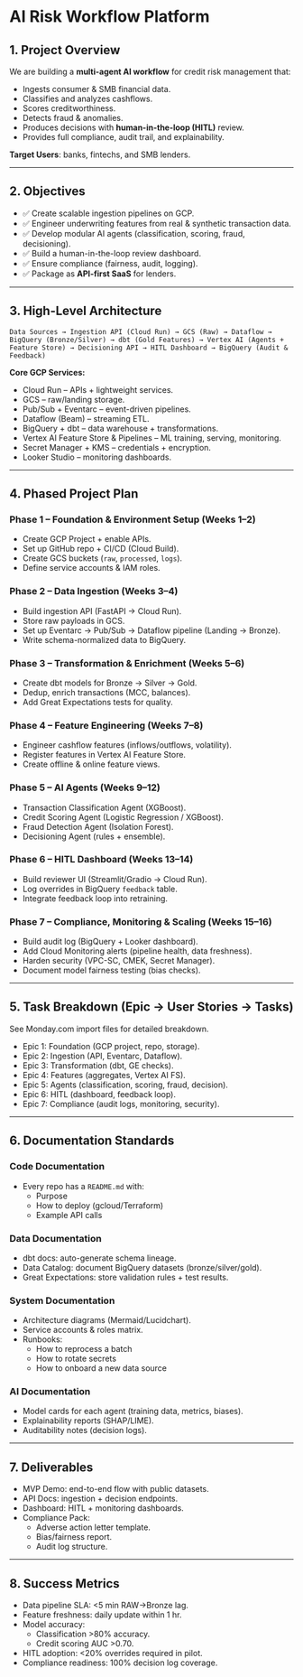 
# AI Risk Workflow Platform

## 1. Project Overview

We are building a **multi-agent AI workflow** for credit risk management that:
- Ingests consumer & SMB financial data.
- Classifies and analyzes cashflows.
- Scores creditworthiness.
- Detects fraud & anomalies.
- Produces decisions with **human-in-the-loop (HITL)** review.
- Provides full compliance, audit trail, and explainability.

**Target Users**: banks, fintechs, and SMB lenders.

---

## 2. Objectives

- ✅ Create scalable ingestion pipelines on GCP.  
- ✅ Engineer underwriting features from real & synthetic transaction data.  
- ✅ Develop modular AI agents (classification, scoring, fraud, decisioning).  
- ✅ Build a human-in-the-loop review dashboard.  
- ✅ Ensure compliance (fairness, audit, logging).  
- ✅ Package as **API-first SaaS** for lenders.  

---

## 3. High-Level Architecture

```
Data Sources → Ingestion API (Cloud Run) → GCS (Raw) → Dataflow → BigQuery (Bronze/Silver) → dbt (Gold Features) → Vertex AI (Agents + Feature Store) → Decisioning API → HITL Dashboard → BigQuery (Audit & Feedback)
```

**Core GCP Services:**
- Cloud Run – APIs + lightweight services.  
- GCS – raw/landing storage.  
- Pub/Sub + Eventarc – event-driven pipelines.  
- Dataflow (Beam) – streaming ETL.  
- BigQuery + dbt – data warehouse + transformations.  
- Vertex AI Feature Store & Pipelines – ML training, serving, monitoring.  
- Secret Manager + KMS – credentials + encryption.  
- Looker Studio – monitoring dashboards.  

---

## 4. Phased Project Plan

### Phase 1 – Foundation & Environment Setup (Weeks 1–2)
- Create GCP Project + enable APIs.  
- Set up GitHub repo + CI/CD (Cloud Build).  
- Create GCS buckets (`raw`, `processed`, `logs`).  
- Define service accounts & IAM roles.  

### Phase 2 – Data Ingestion (Weeks 3–4)
- Build ingestion API (FastAPI → Cloud Run).  
- Store raw payloads in GCS.  
- Set up Eventarc → Pub/Sub → Dataflow pipeline (Landing → Bronze).  
- Write schema-normalized data to BigQuery.  

### Phase 3 – Transformation & Enrichment (Weeks 5–6)
- Create dbt models for Bronze → Silver → Gold.  
- Dedup, enrich transactions (MCC, balances).  
- Add Great Expectations tests for quality.  

### Phase 4 – Feature Engineering (Weeks 7–8)
- Engineer cashflow features (inflows/outflows, volatility).  
- Register features in Vertex AI Feature Store.  
- Create offline & online feature views.  

### Phase 5 – AI Agents (Weeks 9–12)
- Transaction Classification Agent (XGBoost).  
- Credit Scoring Agent (Logistic Regression / XGBoost).  
- Fraud Detection Agent (Isolation Forest).  
- Decisioning Agent (rules + ensemble).  

### Phase 6 – HITL Dashboard (Weeks 13–14)
- Build reviewer UI (Streamlit/Gradio → Cloud Run).  
- Log overrides in BigQuery `feedback` table.  
- Integrate feedback loop into retraining.  

### Phase 7 – Compliance, Monitoring & Scaling (Weeks 15–16)
- Build audit log (BigQuery + Looker dashboard).  
- Add Cloud Monitoring alerts (pipeline health, data freshness).  
- Harden security (VPC-SC, CMEK, Secret Manager).  
- Document model fairness testing (bias checks).  

---

## 5. Task Breakdown (Epic → User Stories → Tasks)

See Monday.com import files for detailed breakdown.

- Epic 1: Foundation (GCP project, repo, storage).  
- Epic 2: Ingestion (API, Eventarc, Dataflow).  
- Epic 3: Transformation (dbt, GE checks).  
- Epic 4: Features (aggregates, Vertex AI FS).  
- Epic 5: Agents (classification, scoring, fraud, decision).  
- Epic 6: HITL (dashboard, feedback loop).  
- Epic 7: Compliance (audit logs, monitoring, security).  

---

## 6. Documentation Standards

### Code Documentation
- Every repo has a `README.md` with:
  - Purpose
  - How to deploy (gcloud/Terraform)
  - Example API calls

### Data Documentation
- dbt docs: auto-generate schema lineage.  
- Data Catalog: document BigQuery datasets (bronze/silver/gold).  
- Great Expectations: store validation rules + test results.  

### System Documentation
- Architecture diagrams (Mermaid/Lucidchart).  
- Service accounts & roles matrix.  
- Runbooks:  
  - How to reprocess a batch  
  - How to rotate secrets  
  - How to onboard a new data source  

### AI Documentation
- Model cards for each agent (training data, metrics, biases).  
- Explainability reports (SHAP/LIME).  
- Auditability notes (decision logs).  

---

## 7. Deliverables

- MVP Demo: end-to-end flow with public datasets.  
- API Docs: ingestion + decision endpoints.  
- Dashboard: HITL + monitoring dashboards.  
- Compliance Pack:  
  - Adverse action letter template.  
  - Bias/fairness report.  
  - Audit log structure.  

---

## 8. Success Metrics

- Data pipeline SLA: <5 min RAW→Bronze lag.  
- Feature freshness: daily update within 1 hr.  
- Model accuracy:  
  - Classification >80% accuracy.  
  - Credit scoring AUC >0.70.  
- HITL adoption: <20% overrides required in pilot.  
- Compliance readiness: 100% decision log coverage.  
